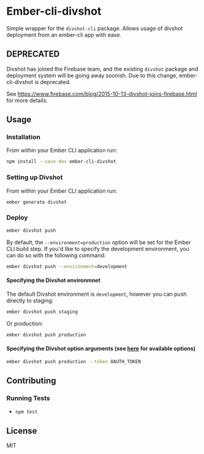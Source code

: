 # Ember-cli-divshot

Simple wrapper for the `divshot-cli` package.  Allows usage of divshot deployment from an ember-cli app with ease.

## DEPRECATED

Divshot has joined the Firebase team, and the existing `divshot` package and deployment system will be going away soonish.  Due to this change, ember-cli-divshot is deprecated.

See https://www.firebase.com/blog/2015-10-13-divshot-joins-firebase.html for more details.

## Usage

### Installation

From within your Ember CLI application run:

```bash
npm install --save-dev ember-cli-divshot
```

### Setting up Divshot

From within your Ember CLI application run:

```bash
ember generate divshot
```

### Deploy

```bash
ember divshot push
```

By default, the `--environment=production` option will be set for the Ember CLI build step. If
you'd like to specify the development environment, you can do so with the following command:

```bash
ember divshot push --environment=development
```

#### Specifying the Divshot environmnet

The default Divshot environment is `development`, however you can push directly to staging:

```bash
ember divshot push staging
```

Or production:

```bash
ember divshot push production
```

#### Specifying the Divshot option arguments (see [here](https://github.com/divshot/divshot-cli) for available options)

```bash
ember divshot push production --token OAUTH_TOKEN
```

## Contributing

### Running Tests

* `npm test`

## License

MIT
